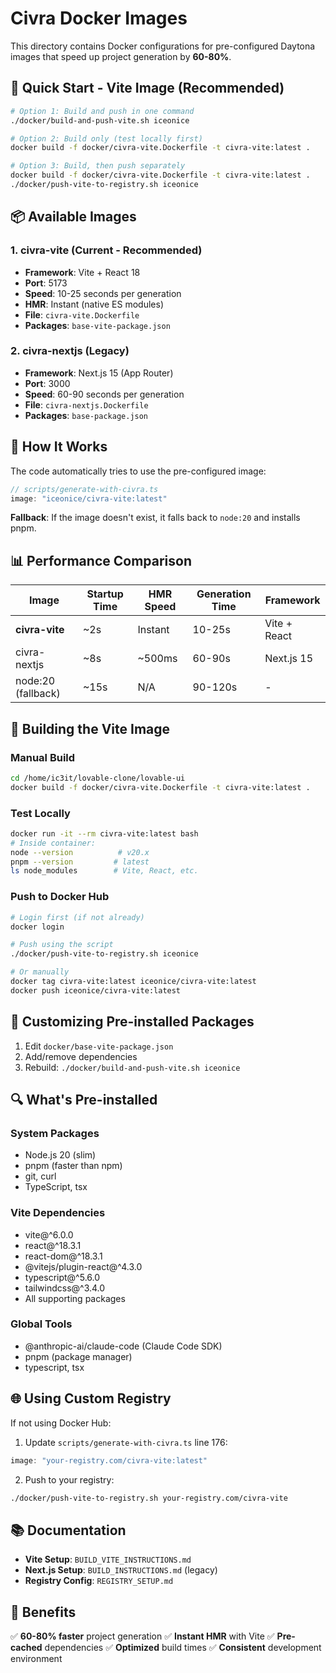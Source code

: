# Civra Docker Images

This directory contains Docker configurations for pre-configured Daytona images that speed up project generation by **60-80%**.

## 🚀 Quick Start - Vite Image (Recommended)

```bash
# Option 1: Build and push in one command
./docker/build-and-push-vite.sh iceonice

# Option 2: Build only (test locally first)
docker build -f docker/civra-vite.Dockerfile -t civra-vite:latest .

# Option 3: Build, then push separately
docker build -f docker/civra-vite.Dockerfile -t civra-vite:latest .
./docker/push-vite-to-registry.sh iceonice
```

## 📦 Available Images

### 1. **civra-vite** (Current - Recommended)
- **Framework**: Vite + React 18
- **Port**: 5173
- **Speed**: 10-25 seconds per generation
- **HMR**: Instant (native ES modules)
- **File**: `civra-vite.Dockerfile`
- **Packages**: `base-vite-package.json`

### 2. **civra-nextjs** (Legacy)
- **Framework**: Next.js 15 (App Router)
- **Port**: 3000
- **Speed**: 60-90 seconds per generation
- **File**: `civra-nextjs.Dockerfile`
- **Packages**: `base-package.json`

## 🎯 How It Works

The code automatically tries to use the pre-configured image:
```typescript
// scripts/generate-with-civra.ts
image: "iceonice/civra-vite:latest"
```

**Fallback**: If the image doesn't exist, it falls back to `node:20` and installs pnpm.

## 📊 Performance Comparison

| Image | Startup Time | HMR Speed | Generation Time | Framework |
|-------|-------------|-----------|----------------|-----------|
| **civra-vite** | ~2s | Instant | 10-25s | Vite + React |
| civra-nextjs | ~8s | ~500ms | 60-90s | Next.js 15 |
| node:20 (fallback) | ~15s | N/A | 90-120s | - |

## 🔧 Building the Vite Image

### Manual Build
```bash
cd /home/ic3it/lovable-clone/lovable-ui
docker build -f docker/civra-vite.Dockerfile -t civra-vite:latest .
```

### Test Locally
```bash
docker run -it --rm civra-vite:latest bash
# Inside container:
node --version          # v20.x
pnpm --version         # latest
ls node_modules        # Vite, React, etc.
```

### Push to Docker Hub
```bash
# Login first (if not already)
docker login

# Push using the script
./docker/push-vite-to-registry.sh iceonice

# Or manually
docker tag civra-vite:latest iceonice/civra-vite:latest
docker push iceonice/civra-vite:latest
```

## 📝 Customizing Pre-installed Packages

1. Edit `docker/base-vite-package.json`
2. Add/remove dependencies
3. Rebuild: `./docker/build-and-push-vite.sh iceonice`

## 🔍 What's Pre-installed

### System Packages
- Node.js 20 (slim)
- pnpm (faster than npm)
- git, curl
- TypeScript, tsx

### Vite Dependencies
- vite@^6.0.0
- react@^18.3.1
- react-dom@^18.3.1
- @vitejs/plugin-react@^4.3.0
- typescript@^5.6.0
- tailwindcss@^3.4.0
- All supporting packages

### Global Tools
- @anthropic-ai/claude-code (Claude Code SDK)
- pnpm (package manager)
- typescript, tsx

## 🌐 Using Custom Registry

If not using Docker Hub:

1. Update `scripts/generate-with-civra.ts` line 176:
```typescript
image: "your-registry.com/civra-vite:latest"
```

2. Push to your registry:
```bash
./docker/push-vite-to-registry.sh your-registry.com/civra-vite
```

## 📚 Documentation

- **Vite Setup**: `BUILD_VITE_INSTRUCTIONS.md`
- **Next.js Setup**: `BUILD_INSTRUCTIONS.md` (legacy)
- **Registry Config**: `REGISTRY_SETUP.md`

## 🎉 Benefits

✅ **60-80% faster** project generation
✅ **Instant HMR** with Vite
✅ **Pre-cached** dependencies
✅ **Optimized** build times
✅ **Consistent** development environment
